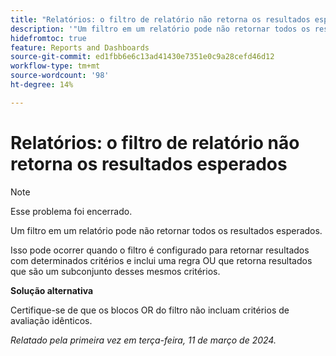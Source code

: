 ```yaml
---
title: "Relatórios: o filtro de relatório não retorna os resultados esperados"
description: '"Um filtro em um relatório pode não retornar todos os resultados esperados. Uma solução alternativa está disponível.”'
hidefromtoc: true
feature: Reports and Dashboards
source-git-commit: ed1fbb6e6c13ad41430e7351e0c9a28cefd46d12
workflow-type: tm+mt
source-wordcount: '98'
ht-degree: 14%

---
```



# Relatórios: o filtro de relatório não retorna os resultados esperados

>[!NOTE]
>
>Esse problema foi encerrado.

Um filtro em um relatório pode não retornar todos os resultados esperados.

Isso pode ocorrer quando o filtro é configurado para retornar resultados com determinados critérios e inclui uma regra OU que retorna resultados que são um subconjunto desses mesmos critérios.

**Solução alternativa**

Certifique-se de que os blocos OR do filtro não incluam critérios de avaliação idênticos.

_Relatado pela primeira vez em terça-feira, 11 de março de 2024._

